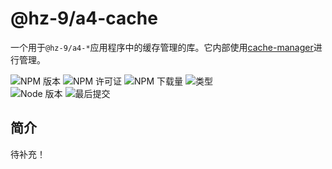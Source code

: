 # @hz-9/a4-cache

一个用于`@hz-9/a4-*`应用程序中的缓存管理的库。它内部使用[cache-manager](https://www.npmjs.com/package/cache-manager)进行管理。

![NPM 版本][npm-version-url] ![NPM 许可证][npm-license-url] ![NPM 下载量][npm-downloads-url] ![类型][types-url]
<br /> ![Node 版本][node-version-url] ![最后提交][last-commit-url]

[npm-version-url]: https://badgen.net/npm/v/@hz-9/a4-cache
[npm-license-url]: https://badgen.net/npm/license/@hz-9/a4-cache
[npm-downloads-url]: https://badgen.net/npm/dt/@hz-9/a4-cache
[types-url]: https://badgen.net/npm/types/@hz-9/a4-cache
[node-version-url]: https://badgen.net/npm/node/@hz-9/a4-cache
[last-commit-url]: https://badgen.net/github/last-commit/hz-9/a4

## 简介

待补充！
<!-- TODO -->
